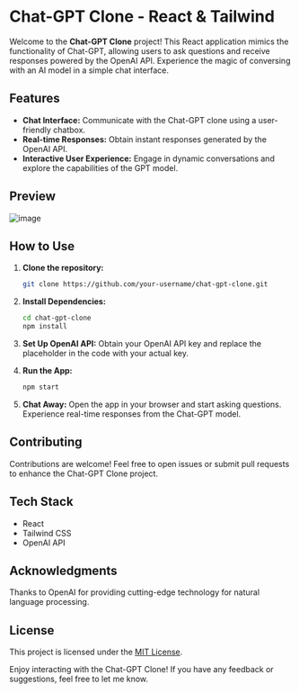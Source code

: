 # Chat-GPT Clone - React & Tailwind

Welcome to the **Chat-GPT Clone** project! This React application mimics the functionality of Chat-GPT, allowing users to ask questions and receive responses powered by the OpenAI API. Experience the magic of conversing with an AI model in a simple chat interface.

## Features

- **Chat Interface:** Communicate with the Chat-GPT clone using a user-friendly chatbox.
- **Real-time Responses:** Obtain instant responses generated by the OpenAI API.
- **Interactive User Experience:** Engage in dynamic conversations and explore the capabilities of the GPT model.

## Preview

![image](https://github.com/mr0nerd/chatgpt-clone/assets/148885897/b9001720-f4b5-449e-8615-5d41fd80b5cc)


## How to Use

1. **Clone the repository:**
   ```bash
   git clone https://github.com/your-username/chat-gpt-clone.git
   ```

2. **Install Dependencies:**
   ```bash
   cd chat-gpt-clone
   npm install
   ```

3. **Set Up OpenAI API:**
   Obtain your OpenAI API key and replace the placeholder in the code with your actual key.

4. **Run the App:**
   ```bash
   npm start
   ```

5. **Chat Away:**
   Open the app in your browser and start asking questions. Experience real-time responses from the Chat-GPT model.

## Contributing

Contributions are welcome! Feel free to open issues or submit pull requests to enhance the Chat-GPT Clone project.

## Tech Stack

- React
- Tailwind CSS
- OpenAI API

## Acknowledgments

Thanks to OpenAI for providing cutting-edge technology for natural language processing.

## License

This project is licensed under the [MIT License](LICENSE).

Enjoy interacting with the Chat-GPT Clone! If you have any feedback or suggestions, feel free to let me know.
